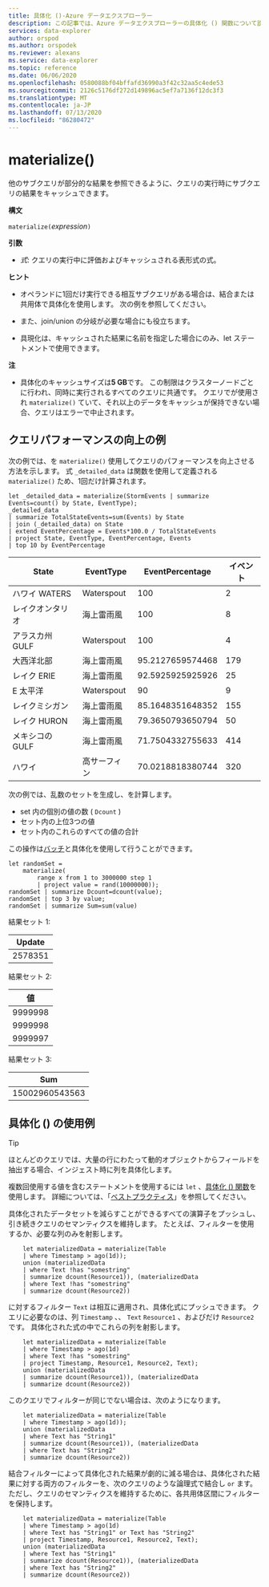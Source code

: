 ```yaml
---
title: 具体化 ()-Azure データエクスプローラー
description: この記事では、Azure データエクスプローラーの具体化 () 関数について説明します。
services: data-explorer
author: orspod
ms.author: orspodek
ms.reviewer: alexans
ms.service: data-explorer
ms.topic: reference
ms.date: 06/06/2020
ms.openlocfilehash: 0580088bf04bffafd36990a3f42c32aa5c4ede53
ms.sourcegitcommit: 2126c5176df272d149896ac5ef7a7136f12dc3f3
ms.translationtype: MT
ms.contentlocale: ja-JP
ms.lasthandoff: 07/13/2020
ms.locfileid: "86280472"
---
```

# <a name="materialize"></a>materialize()

他のサブクエリが部分的な結果を参照できるように、クエリの実行時にサブクエリの結果をキャッシュできます。
 
**構文**

`materialize(`*expression*`)`

**引数**

* *式*: クエリの実行中に評価およびキャッシュされる表形式の式。

**ヒント**

* オペランドに1回だけ実行できる相互サブクエリがある場合は、結合または共用体で具体化を使用します。 次の例を参照してください。

* また、join/union の分岐が必要な場合にも役立ちます。

* 具現化は、キャッシュされた結果に名前を指定した場合にのみ、let ステートメントで使用できます。

**注**

* 具体化のキャッシュサイズは**5 GB**です。 
  この制限はクラスターノードごとに行われ、同時に実行されるすべてのクエリに共通です。
  クエリでが使用され `materialize()` ていて、それ以上のデータをキャッシュが保持できない場合、クエリはエラーで中止されます。

## <a name="examples-of-query-performance-improvement"></a>クエリパフォーマンスの向上の例

次の例では、を `materialize()` 使用してクエリのパフォーマンスを向上させる方法を示します。
式 `_detailed_data` は関数を使用して定義される `materialize()` ため、1回だけ計算されます。

<!-- csl: https://help.kusto.windows.net/Samples -->
```kusto
let _detailed_data = materialize(StormEvents | summarize Events=count() by State, EventType);
_detailed_data
| summarize TotalStateEvents=sum(Events) by State
| join (_detailed_data) on State
| extend EventPercentage = Events*100.0 / TotalStateEvents
| project State, EventType, EventPercentage, Events
| top 10 by EventPercentage
```

|State|EventType|EventPercentage|イベント|
|---|---|---|---|
|ハワイ WATERS|Waterspout|100|2|
|レイクオンタリオ|海上雷雨風|100|8|
|アラスカ州 GULF|Waterspout|100|4|
|大西洋北部|海上雷雨風|95.2127659574468|179|
|レイク ERIE|海上雷雨風|92.5925925925926|25|
|E 太平洋|Waterspout|90|9|
|レイクミシガン|海上雷雨風|85.1648351648352|155|
|レイク HURON|海上雷雨風|79.3650793650794|50|
|メキシコの GULF|海上雷雨風|71.7504332755633|414|
|ハワイ|高サーフィン|70.0218818380744|320|


次の例では、乱数のセットを生成し、を計算します。 
* set 内の個別の値の数 ( `Dcount` )
* セット内の上位3つの値 
* セット内のこれらのすべての値の合計 
 
この操作は[バッチ](batches.md)と具体化を使用して行うことができます。

<!-- csl: https://help.kusto.windows.net/Samples -->
```kusto
let randomSet = 
    materialize(
        range x from 1 to 3000000 step 1
        | project value = rand(10000000));
randomSet | summarize Dcount=dcount(value);
randomSet | top 3 by value;
randomSet | summarize Sum=sum(value)
```

結果セット 1:  

|Update|
|---|
|2578351|

結果セット 2: 

|値|
|---|
|9999998|
|9999998|
|9999997|

結果セット 3: 

|Sum|
|---|
|15002960543563|

## <a name="examples-of-using-materialize"></a>具体化 () の使用例

> [!TIP]
> ほとんどのクエリでは、大量の行にわたって動的オブジェクトからフィールドを抽出する場合、インジェスト時に列を具体化します。
> 
> 複数回使用する値を含むステートメントを使用するには `let` 、[具体化 () 関数](./materializefunction.md)を使用します。
> 詳細については、「[ベストプラクティス](best-practices.md)」を参照してください。

具体化されたデータセットを減らすことができるすべての演算子をプッシュし、引き続きクエリのセマンティクスを維持します。 たとえば、フィルターを使用するか、必要な列のみを射影します。

```kusto
    let materializedData = materialize(Table
    | where Timestamp > ago(1d));
    union (materializedData
    | where Text !has "somestring"
    | summarize dcount(Resource1)), (materializedData
    | where Text !has "somestring"
    | summarize dcount(Resource2))
```

に対するフィルター `Text` は相互に適用され、具体化式にプッシュできます。
クエリに必要なのは、列 `Timestamp` 、、 `Text` `Resource1` 、およびだけ `Resource2` です。 具体化された式の中でこれらの列を射影します。
    
```kusto
    let materializedData = materialize(Table
    | where Timestamp > ago(1d)
    | where Text !has "somestring"
    | project Timestamp, Resource1, Resource2, Text);
    union (materializedData
    | summarize dcount(Resource1)), (materializedData
    | summarize dcount(Resource2))
```
    
このクエリでフィルターが同じでない場合は、次のようになります。  

```kusto
    let materializedData = materialize(Table
    | where Timestamp > ago(1d));
    union (materializedData
    | where Text has "String1"
    | summarize dcount(Resource1)), (materializedData
    | where Text has "String2"
    | summarize dcount(Resource2))
 ```

結合フィルターによって具体化された結果が劇的に減る場合は、具体化された結果に対する両方のフィルターを、次のクエリのような論理式で結合し `or` ます。 ただし、クエリのセマンティクスを維持するために、各共用体区間にフィルターを保持します。
     
```kusto
    let materializedData = materialize(Table
    | where Timestamp > ago(1d)
    | where Text has "String1" or Text has "String2"
    | project Timestamp, Resource1, Resource2, Text);
    union (materializedData
    | where Text has "String1"
    | summarize dcount(Resource1)), (materializedData
    | where Text has "String2"
    | summarize dcount(Resource2))
```
    

